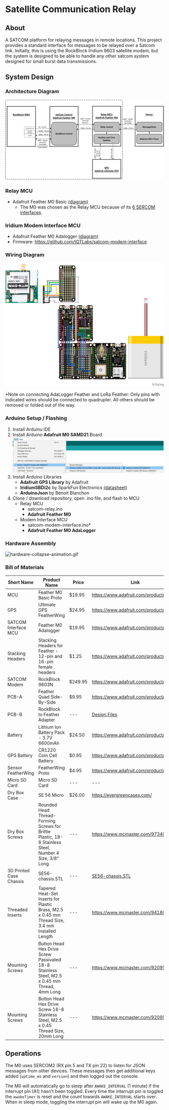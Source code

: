 # Satellite Communication Relay

## About

A SATCOM platform for relaying messages in remote locations.  This project provides a standard interface for messages to be relayed over a Satcom link.  Initially, this is  using the RockBlock Iridium 9603 satellite modem, but the system is designed to be able to handle any other satcom system designed for small burst data transmissions.

## System Design

### Architecture Diagram

![architecture](assets/architecture.jpg)

### Relay MCU

- Adafruit Feather M0 Basic [(diagram)](https://cdn-learn.adafruit.com/assets/assets/000/046/244/original/adafruit_products_Feather_M0_Basic_Proto_v2.2-1.png?1504885373)
    - The M0 was chosen as the Relay MCU because of its [6 SERCOM interfaces](https://learn.adafruit.com/using-atsamd21-sercom-to-add-more-spi-i2c-serial-ports/creating-a-new-serial).

### Iridium Modem Interface MCU
- Adafruit Feather M0 Adalogger [(diagram)](https://cdn-learn.adafruit.com/assets/assets/000/107/293/original/adafruit_products_Adafruit_Feather_M0_Adalogger_Pinout.png?1639414889)
- Firmware: https://github.com/IQTLabs/satcom-modem-interface


### Wiring Diagram

![fritzing](fritzing/satcom-relay_bb.png)

*Note on connecting AdaLogger Feather and LoRa Feather: Only pins with indicated wires should be connected to quadrupler. All others should be removed or folded out of the way.

### Arduino Setup / Flashing

1. Install Arduinu IDE
2. Install Arduino **Adafruit M0 SAMD21** Board
![fritzing](assets/arduino-board-setup.png)
3. Install Arduino Libraries
    - **Adafruit GPS Library** by Adafruit
    - **IridiumSBDi2c** by SparkFun Electronics [(datasheet)](https://docs.rockblock.rock7.com/docs/connectors)
    - **ArduinoJson** by Benoit Blanchon
4. Clone / download repository, open .ino file, and flash to MCU
    - Relay MCU
        - satcom-relay.ino
        - **Adafruit Feather M0**
    - Modem Interface MCU
        - satcom-modem-interface.ino*
        - **Adafruit Feather M0 AdaLogger**

### Hardware Assembly

![hardware-collapse-animation.gif](assets/hardware-collapse-animation.gif)

### Bill of Materials
| Short Name | Product Name | Price | Link |
| ---------- | ------------ | ----- | ---- |
| MCU | Feather M0 Basic Proto | $19.95 | https://www.adafruit.com/product/2772 |
| GPS | Ultimate GPS FeatherWing | $24.95 | https://www.adafruit.com/product/3133 |
| SATCOM Interface MCU | Feather M0 Adalogger | $19.95 | https://www.adafruit.com/product/2796 |
| Stacking Headers | Stacking Headers for Feather - 12-pin and 16-pin female headers | $1.25 | https://www.adafruit.com/product/2830 |
| SATCOM Modem | RockBlock 9603N | $249.95 | https://www.adafruit.com/product/4521 |
| PCB-A | Feather Quad Side-By-Side | $9.95 | https://www.adafruit.com/product/4254 |
| PCB-B | RockBlock to Feather Adapter | --- | [Design Files](./electrical/IridiumPCB) |
| Battery | Lithium Ion Battery Pack - 3.7V 6600mAh | $24.50 |  https://www.adafruit.com/product/353 |
| GPS Battery | CR1220 Coin Cell Battery | $0.95 | https://www.adafruit.com/product/380 |
| Sensor FeatherWing | FeatherWing Proto | $4.95 | https://www.adafruit.com/product/2884 |
| Micro SD Card | Micro SD Card | --- | --- |
| Dry Box Case | SE 56 Micro | $26.00 | https://evergreencases.com/ |
| Dry Box Screws | Rounded Head Thread-Forming Screws for Brittle Plastic, 18-8 Stainless Steel, Number 4 Size, 3/8" Long | --- | https://www.mcmaster.com/97349A100/ |
| 3D Printed Case Chassis | SE56-chassis.STL | --- | [SE56-chassis.STL](./hardware/SE56-chassis.STL) |
| Threaded Inserts | Tapered Heat-Set Inserts for Plastic Brass, M2.5 x 0.45 mm Thread Size, 3.4 mm Installed Length | --- | https://www.mcmaster.com/94180A321/ |
| Mounting Screws | Button Head Hex Drive Screw Passivated 18-8 Stainless Steel, M2.5 x 0.45 mm Thread, 4mm Long | --- | https://www.mcmaster.com/92095A456/ |
| Mounting Screws | Button Head Hex Drive Screw 18-8 Stainless Steel, M2.5 x 0.45 Thread Size, 20mm Long | --- | https://www.mcmaster.com/92095A115/ |

## Operations

The M0 uses SERCOM2 (RX pin 5 and TX pin 22) to listen for JSON messages from other devices. These messages then get additional keys added (`uptime_ms` and `version`) and then logged out the console.

The M0 will automatically go to sleep after `AWAKE_INTERVAL` (1 minute) if the interrupt pin (A1) hasn't been toggled. Every time the interrupt pin is toggled the `awakeTimer` is reset and the count towards `AWAKE_INTERVAL` starts over. When in sleep mode, toggling the interrupt pin will wake up the M0 again.
